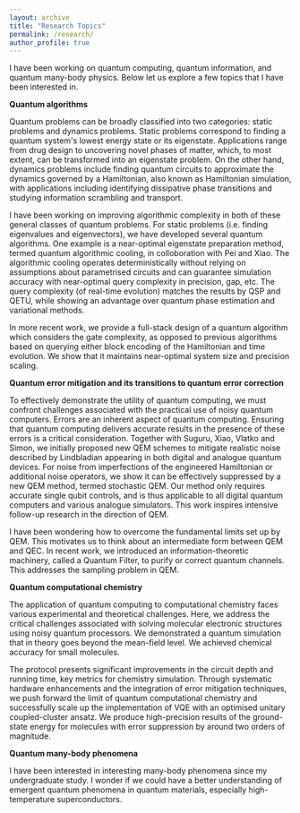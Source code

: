 ```yaml
---
layout: archive
title: "Research Topics"
permalink: /research/
author_profile: true
---
```



I have been working on quantum computing, quantum information, and quantum many-body physics. Below let us explore  a few topics that I have been interested in.

**Quantum algorithms**

Quantum problems can be broadly classified into two categories: static problems and dynamics problems. Static problems correspond to finding a quantum system's lowest energy state or its eigenstate. Applications range from drug design to uncovering novel phases of matter, which, to most extent, can be transformed into an eigenstate problem. On the other hand, dynamics problems include finding quantum circuits to approximate the dynamics governed by a Hamiltonian, also known as Hamiltonian simulation, with applications including identifying dissipative phase transitions and studying information scrambling and transport.  

I have been working on improving algorithmic complexity in both of these general classes of quantum problems. For static problems (i.e. finding eigenvalues and eigenvectors), we have developed several quantum algorithms. One example is a near-optimal eigenstate preparation method, termed quantum algorithmic cooling, in colloboration with Pei and Xiao. The algorithmic cooling operates deterministically without relying on assumptions about parametrised circuits and can guarantee simulation accuracy with near-optimal query complexity in precision, gap, etc. The query complexity (of real-time evolution) matches the results by QSP and QETU, while showing an advantage over quantum phase estimation and variational methods. 

In more recent work, we provide a full-stack design of a quantum algorithm which considers the gate complexity, as opposed to previous algorithms based on querying either block encoding of the Hamiltonian and time evolution. We show that it maintains near-optimal system size and precision scaling.



**Quantum error mitigation and its transitions to quantum error correction**

To effectively demonstrate the utility of quantum computing, we must confront challenges associated with the practical use of noisy quantum computers. Errors are an inherent aspect of quantum computing. Ensuring that quantum computing delivers accurate results in the presence of these errors is a critical consideration. Together with Suguru, Xiao, Vlatko and Simon, we initially proposed new QEM schemes to mitigate realistic noise described by Lindbladian appearing in both digital and analogue quantum devices. For noise from imperfections of the engineered Hamiltonian or additional noise operators, we show it can be effectively suppressed by a new QEM method, termed stochastic QEM. Our method only requires accurate single qubit controls, and is thus applicable to all digital quantum computers and various analogue simulators. This work inspires intensive follow-up research in the direction of QEM.

I have been wondering how to overcome the fundamental limits set up by QEM. This motivates us to think about an intermediate form between QEM and QEC. In recent work, we introduced an information-theoretic machinery, called a Quantum Filter, to purify or correct quantum channels. This addresses the sampling problem in QEM.


**Quantum computational chemistry**

The application of quantum computing to computational chemistry faces various experimental and theoretical challenges. Here, we address the critical challenges associated with solving molecular electronic structures using noisy quantum processors. We demonstrated a quantum simulation that in theory goes beyond the mean-field level. We achieved chemical accuracy for small molecules.

The protocol presents significant improvements in the circuit depth and running time, key metrics for chemistry simulation. Through systematic hardware enhancements and the integration of error mitigation techniques, we push forward the limit of quantum computational chemistry and successfully scale up the implementation of VQE with an optimised unitary coupled-cluster ansatz. We produce high-precision results of the ground-state energy for molecules with error suppression by around two orders of magnitude. 
 
 **Quantum many-body phenomena**

I have been interested in interesting many-body phenomena since my undergraduate study. I wonder if we could have a better understanding of emergent quantum phenomena in quantum materials, especially high-temperature superconductors. 

